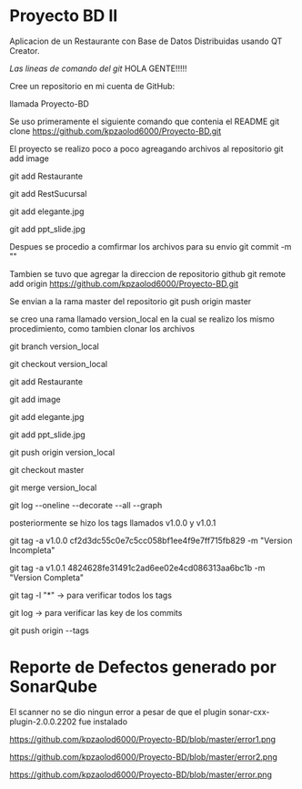 # Proyecto BD II
Aplicacion de un Restaurante con Base de Datos Distribuidas usando QT Creator.

_Las lineas de comando del git_
HOLA GENTE!!!!!

Cree un repositorio en mi cuenta de GitHub:

llamada Proyecto-BD

Se uso primeramente el siguiente comando que contenia el README
git clone https://github.com/kpzaolod6000/Proyecto-BD.git

El proyecto se realizo poco a poco agreagando archivos al repositorio
git add image

git add Restaurante

git add RestSucursal

git add elegante.jpg

git add ppt_slide.jpg

Despues se procedio a comfirmar los archivos para su envio
git commit -m ""

Tambien se tuvo que agregar la direccion de repositorio github
git remote add origin https://github.com/kpzaolod6000/Proyecto-BD.git

Se envian a la rama master del repositorio
git push origin master

se creo una rama llamado version_local en la cual se realizo los mismo procedimiento,
como tambien clonar los archivos

git branch version_local

git checkout version_local

git add Restaurante

git add image

git add elegante.jpg

git add ppt_slide.jpg

git push origin version_local

git checkout master

git merge version_local

git log --oneline --decorate --all --graph

posteriormente se hizo los tags llamados v1.0.0 y v1.0.1

git tag -a v1.0.0 cf2d3dc55c0e7c5cc058bf1ee4f9e7ff715fb829 -m "Version Incompleta"

git tag -a v1.0.1 4824628fe31491c2ad6ee02e4cd086313aa6bc1b -m "Version Completa"

git tag -l "*"  -> para verificar todos los tags

git log -> para verificar las key de los commits

git push origin --tags

# Reporte de Defectos generado por SonarQube 

El scanner no se dio ningun error a pesar de que el plugin sonar-cxx-plugin-2.0.0.2202 fue instalado

https://github.com/kpzaolod6000/Proyecto-BD/blob/master/error1.png

https://github.com/kpzaolod6000/Proyecto-BD/blob/master/error2.png

https://github.com/kpzaolod6000/Proyecto-BD/blob/master/error.png
